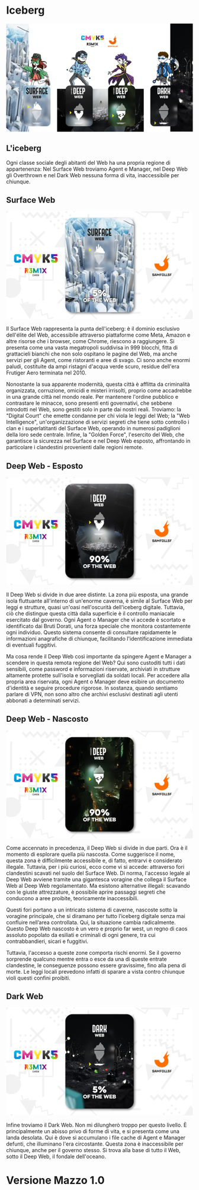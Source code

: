 # Iceberg

![iceberg](../eg/5/pptxdeep.jpg)

## L'iceberg

Ogni classe sociale degli abitanti del Web ha una propria regione di appartenenza: Nel Surface Web troviamo Agent e Manager, nel Deep Web gli Overthrown e nel Dark Web nessuna forma di vita, inaccessibile per chiunque.

## Surface Web

![surfaceweb](../eg/5/surface.jpg)

Il Surface Web rappresenta la punta dell'iceberg: è il dominio esclusivo dell'élite del Web, accessibile attraverso piattaforme come Meta, Amazon e altre risorse che i browser, come Chrome, riescono a raggiungere. Si presenta come una vasta megatropoli suddivisa in 999 blocchi, fitta di grattacieli bianchi che non solo ospitano le pagine del Web, ma anche servizi per gli Agent, come ristoranti e aree di svago. Ci sono anche enormi paludi, costituite da ampi ristagni d'acqua verde scuro, residue dell'era Frutiger Aero terminata nel 2010. 

Nonostante la sua apparente modernità, questa città è afflitta da criminalità organizzata, corruzione, omicidi e misteri irrisolti, proprio come accadrebbe in una grande città nel mondo reale. Per mantenere l'ordine pubblico e contrastare le minacce, sono presenti enti governativi, che sebbene introdotti nel Web, sono gestiti solo in parte dai nostri reali. Troviamo: la "Digital Court" che emette condanne per chi viola le leggi del Web; la "Web Intelligence", un'organizzazione di servizi segreti che tiene sotto controllo i clan e i superlatitanti del Surface Web, operando in numerosi padiglioni della loro sede centrale. Infine, la "Golden Force", l'esercito del Web, che garantisce la sicurezza nel Surface e nel Deep Web esposto, affrontando in particolare i clandestini provenienti dalle regioni remote.

## Deep Web - Esposto

![deepwebexposed](../eg/5/deep1.jpg)

Il Deep Web si divide in due aree distinte. La zona più esposta, una grande isola fluttuante all'interno di un'enorme caverna, è simile al Surface Web per leggi e strutture, quasi un'oasi nell'oscurità dell'iceberg digitale. Tuttavia, ciò che distingue questa città dalla superficie è il controllo maniacale esercitato dal governo. Ogni Agent o Manager che vi accede è scortato e identificato dai Bruti Dorati, una forza speciale che monitora costantemente ogni individuo. Questo sistema consente di consultare rapidamente le informazioni anagrafiche di chiunque, facilitando l'identificazione immediata di eventuali fuggitivi.

Ma cosa rende il Deep Web così importante da spingere Agent e Manager a scendere in questa remota regione del Web? Qui sono custoditi tutti i dati sensibili, come password e informazioni riservate, archiviati in strutture altamente protette sull'isola e sorvegliati da soldati locali. Per accedere alla propria area riservata, ogni Agent o Manager deve esibire un documento d'identità e seguire procedure rigorose. In sostanza, quando sentiamo parlare di VPN, non sono altro che archivi esclusivi destinati agli utenti abbonati a determinati servizi.

## Deep Web - Nascosto

![deepwebnascosto](../eg/5/deep2.jpg)

Come accennato in precedenza, il Deep Web si divide in due parti. Ora è il momento di esplorare quella più nascosta. Come suggerisce il nome, questa zona è difficilmente accessibile e, di fatto, entrarvi è considerato illegale. Tuttavia, per i più curiosi, ecco come vi si accede: attraverso fori clandestini scavati nel suolo del Surface Web. Di norma, l'accesso legale al Deep Web avviene tramite una gigantesca voragine che collega il Surface Web al Deep Web regolamentato. Ma esistono alternative illegali: scavando con le giuste attrezzature, è possibile aprire passaggi segreti che conducono a aree proibite, teoricamente inaccessibili.

Questi fori portano a un intricato sistema di caverne, nascoste sotto la voragine principale, che si diramano per tutto l’iceberg digitale senza mai confluire nell’area controllata. Qui, la situazione cambia radicalmente. Questo Deep Web nascosto è un vero e proprio far west, un regno di caos assoluto popolato da esiliati e criminali di ogni genere, tra cui contrabbandieri, sicari e fuggitivi.

Tuttavia, l'accesso a queste zone comporta rischi enormi. Se il governo sorprende qualcuno mentre entra o esce da una di queste entrate clandestine, le conseguenze possono essere gravissime, fino alla pena di morte. Le leggi locali prevedono infatti di sparare a vista contro chiunque violi questi confini proibiti.

## Dark Web

![darkweb](../eg/5/dark.jpg)

Infine troviamo il Dark Web. Non mi dilungherò troppo per questo livello. È principalmente un abisso privo di forme di vita, e si presenta come una landa desolata. Qui è dove si accumulano i file cache di Agent e Manager defunti, che illuminano l'era circostante. Questa zona è inaccessibile per chiunque, anche per il governo stesso. Si trova alla base di tutto il Web, sotto il Deep Web, il fondale dell'oceano.

# Versione Mazzo 1.0